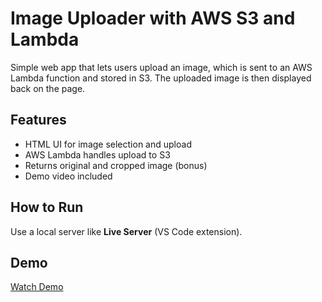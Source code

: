 # Image Uploader with AWS S3 and Lambda

Simple web app that lets users upload an image, which is sent to an AWS Lambda function and stored in S3. The uploaded image is then displayed back on the page.

## Features
- HTML UI for image selection and upload
- AWS Lambda handles upload to S3
- Returns original and cropped image (bonus)
- Demo video included

## How to Run
Use a local server like **Live Server** (VS Code extension).

## Demo
[Watch Demo](./demo.mp4)

